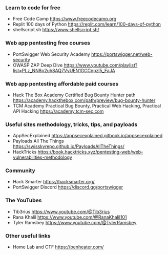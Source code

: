 ### Learn to code for free
- Free Code Camp https://www.freecodecamp.org
- Replit 100 days of Python https://replit.com/learn/100-days-of-python
- shellscript.sh https://www.shellscript.sh/

### Web app pentesting free courses
- PortSwigger Web Security Academy https://portswigger.net/web-security
- OWASP ZAP Deep Dive https://www.youtube.com/playlist?list=PLz_NN8o2uh8AQ7VyUEN1GCCnpzl5_FaJA

### Web app pentesting affordable paid courses
- Hack The Box Academy Certified Bug Bounty Hunter path https://academy.hackthebox.com/path/preview/bug-bounty-hunter
- TCM Academy Practical Bug Bounty, Practical Web Hacking, Practical API Hacking https://academy.tcm-sec.com

### Useful sites methodology, tricks, tips, and payloads
- AppSecExplained https://appsecexplained.gitbook.io/appsecexplained
- Payloads All The Things https://swisskyrepo.github.io/PayloadsAllTheThings/
- HackTricks https://book.hacktricks.xyz/pentesting-web/web-vulnerabilities-methodology

### Community
- Hack Smarter https://hacksmarter.org/
- PortSwigger Discord https://discord.gg/portswigger

### The YouTubes
- Tib3rius https://www.youtube.com/@Tib3rius
- Rana Khalil https://www.youtube.com/@RanaKhalil101
- Tyler Ramsbey https://www.youtube.com/@TylerRamsbey

### Other useful links
- Home Lab and CTF https://benheater.com/ 
